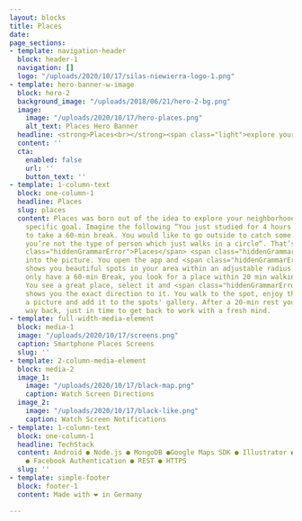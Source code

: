 ```yaml
---
layout: blocks
title: Places
date: 
page_sections:
- template: navigation-header
  block: header-1
  navigation: []
  logo: "/uploads/2020/10/17/silas-niewierra-logo-1.png"
- template: hero-banner-w-image
  block: hero-2
  background_image: "/uploads/2018/06/21/hero-2-bg.png"
  image:
    image: "/uploads/2020/10/17/hero-places.png"
    alt_text: Places Hero Banner
  headline: <strong>Places<br></strong><span class="light">explore your neighborhood</span>
  content: ''
  cta:
    enabled: false
    url: ''
    button_text: ''
- template: 1-column-text
  block: one-column-1
  headline: Places
  slug: places
  content: Places was born out of the idea to explore your neighborhood but with a
    specific goal. Imagine the following “You just studied for 4 hours and would like
    to take a 60-min break. You would like to go outside to catch some fresh air but
    you’re not the type of person which just walks in a circle“. That’s where <span
    class="hiddenGrammarError">Places</span> <span class="hiddenGrammarError">comes</span>
    into the picture. You open the app and <span class="hiddenGrammarError">Places</span>
    shows you beautiful spots in your area within an adjustable radius. Since you
    only have a 60-min Break, you look for a place within 20 min walking distance.
    You see a great place, select it and <span class="hiddenGrammarError">Places</span>
    shows you the exact direction to it. You walk to the spot, enjoy the view, take
    a picture and add it to the spots' gallery. After a 20-min rest you're on your
    way back, just in time to get back to work with a fresh mind.
- template: full-width-media-element
  block: media-1
  image: "/uploads/2020/10/17/screens.png"
  caption: Smartphone Places Screens
  slug: ''
- template: 2-column-media-element
  block: media-2
  image_1:
    image: "/uploads/2020/10/17/black-map.png"
    caption: Watch Screen Directions
  image_2:
    image: "/uploads/2020/10/17/black-like.png"
    caption: Watch Screen Notifications
- template: 1-column-text
  block: one-column-1
  headline: TechStack
  content: Android ● Node.js ● MongoDB ●Google Maps SDK ● Illustrator ● Photoshop
    ● Facebook Authentication ● REST ● HTTPS
  slug: ''
- template: simple-footer
  block: footer-1
  content: Made with ❤︎ in Germany

---
```

